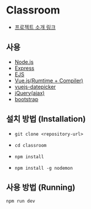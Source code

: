 # Classroom

- [프로젝트 소개 링크](https://docs.google.com/presentation/d/1I_BCH0gB5qXun0ZsSwoqFiWV-V1Hp2ucN4GDVax1Bm8/edit?usp=sharing)

## 사용

- [Node.js](https://nodejs.org)
- [Express](https://expressjs.com)
- [EJS](https://ejs.co)
- [Vue.js(Rumtime + Compiler)](https://vuejs.org)
- [vuejs-datepicker](https://github.com/charliekassel/vuejs-datepicker)
- [jQuery(ajax)](https://jquery.com)
- [bootstrap](https://getbootstrap.com)

## 설치 방법 (Installation)

* ```git clone <repository-url>```

* ```cd classroom```
* ```npm install ```
* ```npm install -g nodemon ```

## 사용 방법 (Running)
~~~~
npm run dev
~~~~

